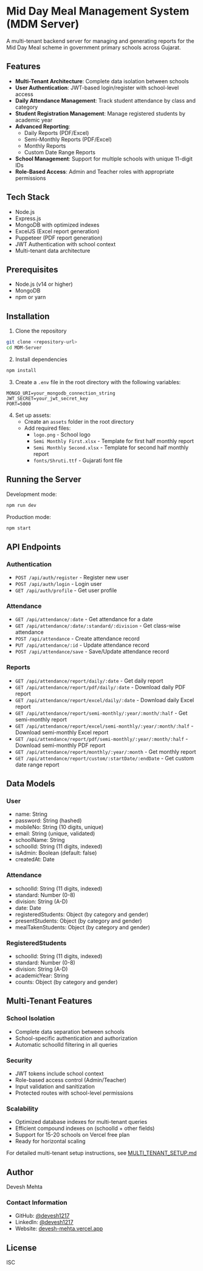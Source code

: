 # Mid Day Meal Management System (MDM Server)

A multi-tenant backend server for managing and generating reports for the Mid Day Meal scheme in government primary schools across Gujarat.

## Features

- **Multi-Tenant Architecture**: Complete data isolation between schools
- **User Authentication**: JWT-based login/register with school-level access
- **Daily Attendance Management**: Track student attendance by class and category
- **Student Registration Management**: Manage registered students by academic year
- **Advanced Reporting**:
  - Daily Reports (PDF/Excel)
  - Semi-Monthly Reports (PDF/Excel)
  - Monthly Reports
  - Custom Date Range Reports
- **School Management**: Support for multiple schools with unique 11-digit IDs
- **Role-Based Access**: Admin and Teacher roles with appropriate permissions

## Tech Stack

- Node.js
- Express.js
- MongoDB with optimized indexes
- ExcelJS (Excel report generation)
- Puppeteer (PDF report generation)
- JWT Authentication with school context
- Multi-tenant data architecture

## Prerequisites

- Node.js (v14 or higher)
- MongoDB
- npm or yarn

## Installation

1. Clone the repository
```bash
git clone <repository-url>
cd MDM-Server
```

2. Install dependencies
```bash
npm install
```

3. Create a `.env` file in the root directory with the following variables:
```env
MONGO_URI=your_mongodb_connection_string
JWT_SECRET=your_jwt_secret_key
PORT=5000
```

4. Set up assets:
   - Create an `assets` folder in the root directory
   - Add required files:
     - `logo.png` - School logo
     - `Semi Monthly First.xlsx` - Template for first half monthly report
     - `Semi Monthly Second.xlsx` - Template for second half monthly report
     - `fonts/Shruti.ttf` - Gujarati font file

## Running the Server

Development mode:
```bash
npm run dev
```

Production mode:
```bash
npm start
```

## API Endpoints

### Authentication
- `POST /api/auth/register` - Register new user
- `POST /api/auth/login` - Login user
- `GET /api/auth/profile` - Get user profile

### Attendance
- `GET /api/attendance/:date` - Get attendance for a date
- `GET /api/attendance/:date/:standard/:division` - Get class-wise attendance
- `POST /api/attendance` - Create attendance record
- `PUT /api/attendance/:id` - Update attendance record
- `POST /api/attendance/save` - Save/Update attendance record

### Reports
- `GET /api/attendance/report/daily/:date` - Get daily report
- `GET /api/attendance/report/pdf/daily/:date` - Download daily PDF report
- `GET /api/attendance/report/excel/daily/:date` - Download daily Excel report
- `GET /api/attendance/report/semi-monthly/:year/:month/:half` - Get semi-monthly report
- `GET /api/attendance/report/excel/semi-monthly/:year/:month/:half` - Download semi-monthly Excel report
- `GET /api/attendance/report/pdf/semi-monthly/:year/:month/:half` - Download semi-monthly PDF report
- `GET /api/attendance/report/monthly/:year/:month` - Get monthly report
- `GET /api/attendance/report/custom/:startDate/:endDate` - Get custom date range report

## Data Models

### User
- name: String
- password: String (hashed)
- mobileNo: String (10 digits, unique)
- email: String (unique, validated)
- schoolName: String
- schoolId: String (11 digits, indexed)
- isAdmin: Boolean (default: false)
- createdAt: Date

### Attendance
- schoolId: String (11 digits, indexed)
- standard: Number (0-8)
- division: String (A-D)
- date: Date
- registeredStudents: Object (by category and gender)
- presentStudents: Object (by category and gender)
- mealTakenStudents: Object (by category and gender)

### RegisteredStudents
- schoolId: String (11 digits, indexed)
- standard: Number (0-8)
- division: String (A-D)
- academicYear: String
- counts: Object (by category and gender)

## Multi-Tenant Features

### School Isolation
- Complete data separation between schools
- School-specific authentication and authorization
- Automatic schoolId filtering in all queries

### Security
- JWT tokens include school context
- Role-based access control (Admin/Teacher)
- Input validation and sanitization
- Protected routes with school-level permissions

### Scalability
- Optimized database indexes for multi-tenant queries
- Efficient compound indexes on (schoolId + other fields)
- Support for 15-20 schools on Vercel free plan
- Ready for horizontal scaling

For detailed multi-tenant setup instructions, see [MULTI_TENANT_SETUP.md](./MULTI_TENANT_SETUP.md)

## Author

Devesh Mehta

### Contact Information
- GitHub: [@devesh1217](https://github.com/devesh1217)
- LinkedIn: [@devesh1217](https://linkedin.com/in/devesh1217)
- Website: [devesh-mehta.vercel.app](https://devesh-mehta.vercel.app)

## License

ISC
